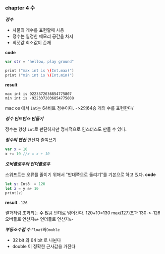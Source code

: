 ### chapter 4 수

***정수***
+ 사물의 개수를 표현할때 사용
+ 정수는 일정한 메모리 공간을 차지
+ 최댓값 최소값이 존재

**code**
```swift
var str = "hellow, play ground"

print ("max int is \(Int.max)")
print ("min int is \(Int.min)")
```
**result**
```
max int is 9223372036854775807
min int is -9223372036854775808
```
mac os 에서 ```int```는 64비트 정수이다.
->2의64승 개의 수를 표현한다/

***정수 인트턴스 만들기***

정수는 항상 ```int```로 판단하지만 명시적으로 인스터스도 만들 수 있다.

***정수의 연산***
연산자 줄여쓰기
```swift
var x = 10
x += 10 //x = x + 10
```

***오버플로우와 언더플로우***

스위프트는 오류를 줄이기 위해서 
"반대쪽으로 돌리기"를 기본으로 하고 있다.
**code**
```swift
let y: Int8  = 120
let z = y &+ 10
print(z)
```
**result**
```-126```

결과처럼 초과되는 수 많큼 반대로 넘어간다.
120+10=130 max(127)초과
130->-126
 오버플로 연산자```&+```  언더플로 연산자```&-```
 
 ***부동소수점 수***
 ```Float```와```Double```
+ 32 bit 와 64 bit 로 나뉜다
+ double 이 정확한 근사값을 가진다

